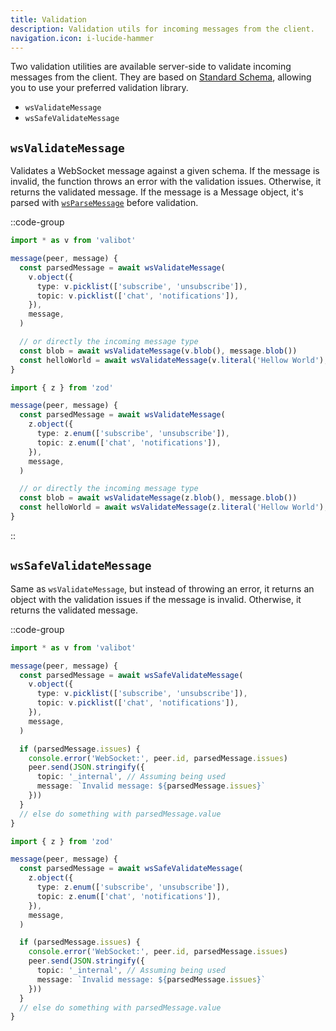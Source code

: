 ```yaml
---
title: Validation
description: Validation utils for incoming messages from the client.
navigation.icon: i-lucide-hammer
---
```


Two validation utilities are available server-side to validate incoming messages from the client. They are based on [Standard Schema](https://github.com/standard-schema/standard-schema), allowing you to use your preferred validation library.

- `wsValidateMessage`
- `wsSafeValidateMessage`

## `wsValidateMessage`

Validates a WebSocket message against a given schema. If the message is invalid, the function throws an error with the validation issues. Otherwise, it returns the validated message. If the message is a Message object, it's parsed with [`wsParseMessage`](/usage/definewshandler#parsing-message) before validation.

::code-group

```ts [valibot]
import * as v from 'valibot'

message(peer, message) {
  const parsedMessage = await wsValidateMessage(
    v.object({
      type: v.picklist(['subscribe', 'unsubscribe']),
      topic: v.picklist(['chat', 'notifications']),
    }),
    message,
  )

  // or directly the incoming message type
  const blob = await wsValidateMessage(v.blob(), message.blob())
  const helloWorld = await wsValidateMessage(v.literal('Hellow World'), message.text())
}
```

```ts [zod]
import { z } from 'zod'

message(peer, message) {
  const parsedMessage = await wsValidateMessage(
    z.object({
      type: z.enum(['subscribe', 'unsubscribe']),
      topic: z.enum(['chat', 'notifications']),
    }),
    message,
  )

  // or directly the incoming message type
  const blob = await wsValidateMessage(z.blob(), message.blob())
  const helloWorld = await wsValidateMessage(z.literal('Hellow World'), message.text())
}
```

::

## `wsSafeValidateMessage`

Same as `wsValidateMessage`, but instead of throwing an error, it returns an object with the validation issues if the message is invalid. Otherwise, it returns the validated message.

::code-group

```ts [valibot]
import * as v from 'valibot'

message(peer, message) {
  const parsedMessage = await wsSafeValidateMessage(
    v.object({
      type: v.picklist(['subscribe', 'unsubscribe']),
      topic: v.picklist(['chat', 'notifications']),
    }),
    message,
  )

  if (parsedMessage.issues) {
    console.error('WebSocket:', peer.id, parsedMessage.issues)
    peer.send(JSON.stringify({
      topic: '_internal', // Assuming being used
      message: `Invalid message: ${parsedMessage.issues}`
    }))
  }
  // else do something with parsedMessage.value
}
```

```ts [zod]
import { z } from 'zod'

message(peer, message) {
  const parsedMessage = await wsSafeValidateMessage(
    z.object({
      type: z.enum(['subscribe', 'unsubscribe']),
      topic: z.enum(['chat', 'notifications']),
    }),
    message,
  )

  if (parsedMessage.issues) {
    console.error('WebSocket:', peer.id, parsedMessage.issues)
    peer.send(JSON.stringify({
      topic: '_internal', // Assuming being used
      message: `Invalid message: ${parsedMessage.issues}`
    }))
  }
  // else do something with parsedMessage.value
}
```
